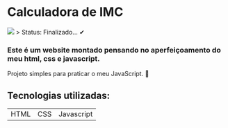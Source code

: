 <h1>Calculadora de IMC</h1>

<img src="https://uploaddeimagens.com.br/imagens/dJpfGrY">
> Status: Finalizado... ✔

### Este é um website montado pensando no aperfeiçoamento do meu html, css e javascript.

Projeto simples para praticar o meu JavaScript. 🚀 

## Tecnologias utilizadas:

<table>
<tr>
  <td>HTML</td>
  <td>CSS</td>
  <td>Javascript</td>
</tr>
